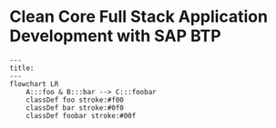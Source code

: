 # Clean Core Full Stack Application Development with SAP BTP

```mermaid
---
title: 
---
flowchart LR
    A:::foo & B:::bar --> C:::foobar
    classDef foo stroke:#f00
    classDef bar stroke:#0f0
    classDef foobar stroke:#00f

```

